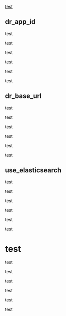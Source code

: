 [test](#test)




## dr_app_id

test

test

test

test

test

test

## dr_base_url

test

test

test

test

test

test

## use_elasticsearch

test

test

test

test

test

test

# test

test

test

test

test

test

test
